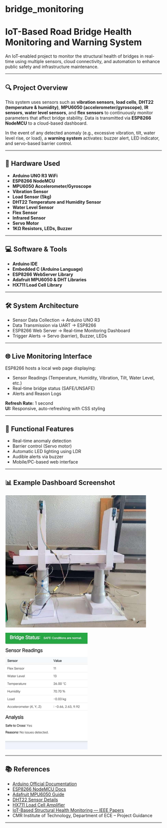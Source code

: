 # bridge_monitoring

# IoT-Based Road Bridge Health Monitoring and Warning System

An IoT-enabled project to monitor the structural health of bridges in real-time using multiple sensors, cloud connectivity, and automation to enhance public safety and infrastructure maintenance.

---

## 🔍 Project Overview

This system uses sensors such as **vibration sensors**, **load cells**, **DHT22 (temperature & humidity)**, **MPU6050 (accelerometer/gyroscope)**, **IR sensors**, **water level sensors**, and **flex sensors** to continuously monitor parameters that affect bridge stability. Data is transmitted via **ESP8266 NodeMCU** to a cloud-based dashboard.

In the event of any detected anomaly (e.g., excessive vibration, tilt, water level rise, or load), a **warning system** activates: buzzer alert, LED indicator, and servo-based barrier control.

---

## 🧰 Hardware Used

- **Arduino UNO R3 WiFi**
- **ESP8266 NodeMCU**
- **MPU6050 Accelerometer/Gyroscope**
- **Vibration Sensor**
- **Load Sensor (5kg)**
- **DHT22 Temperature and Humidity Sensor**
- **Water Level Sensor**
- **Flex Sensor**
- **Infrared Sensor**
- **Servo Motor**
- **1KΩ Resistors, LEDs, Buzzer**

---

## 💻 Software & Tools

- **Arduino IDE**
- **Embedded C (Arduino Language)**
- **ESP8266 WebServer Library**
- **Adafruit MPU6050 & DHT Libraries**
- **HX711 Load Cell Library**

---

## 🛠️ System Architecture

- Sensor Data Collection → Arduino UNO R3
- Data Transmission via UART → ESP8266
- ESP8266 Web Server → Real-time Monitoring Dashboard
- Trigger Alerts → Servo (barrier), Buzzer, LEDs

---

## 🌐 Live Monitoring Interface

ESP8266 hosts a local web page displaying:

- Sensor Readings (Temperature, Humidity, Vibration, Tilt, Water Level, etc.)
- Real-time bridge status (SAFE/UNSAFE)
- Alerts and Reason Logs

**Refresh Rate:** 1 second  
**UI:** Responsive, auto-refreshing with CSS styling

---

## 🧪 Functional Features

- Real-time anomaly detection
- Barrier control (Servo motor)
- Automatic LED lighting using LDR
- Audible alerts via buzzer
- Mobile/PC-based web interface

---

## 📊 Example Dashboard Screenshot

![Alt text](https://github.com/Rohan-Ghorpade/bridge_monitoring/blob/main/Bridge_prototype.png)



![Alt text](https://github.com/Rohan-Ghorpade/bridge_monitoring/blob/67e7092df54d7fb35745e9c96c20d2fe487c38c9/web_page_interface.png)

---

## 📚 References

- [Arduino Official Documentation](https://www.arduino.cc/reference/en/)
- [ESP8266 NodeMCU Docs](https://randomnerdtutorials.com/esp8266-nodemcu-arduino-ide/)
- [Adafruit MPU6050 Guide](https://learn.adafruit.com/using-mpu6050-with-arduino)
- [DHT22 Sensor Details](https://learn.adafruit.com/dht/overview)
- [HX711 Load Cell Amplifier](https://learn.sparkfun.com/tutorials/load-cell-amplifier-hx711-breakout-hookup-guide)
- [IoT-Based Structural Health Monitoring — IEEE Papers](https://ieeexplore.ieee.org/)
- CMR Institute of Technology, Department of ECE – Project Guidance

---

